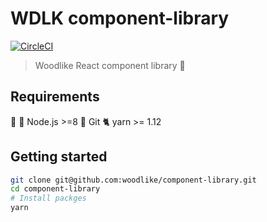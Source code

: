 # WDLK component-library

[![CircleCI](https://circleci.com/gh/woodlike/component-library.svg?style=svg)](https://circleci.com/gh/woodlike/component-library)


> Woodlike React component library 🎨


## Requirements
🐢 🚀 Node.js >=8
🌲 Git
🐈 yarn >= 1.12


## Getting started
```sh
git clone git@github.com:woodlike/component-library.git
cd component-library
# Install packges
yarn
```
